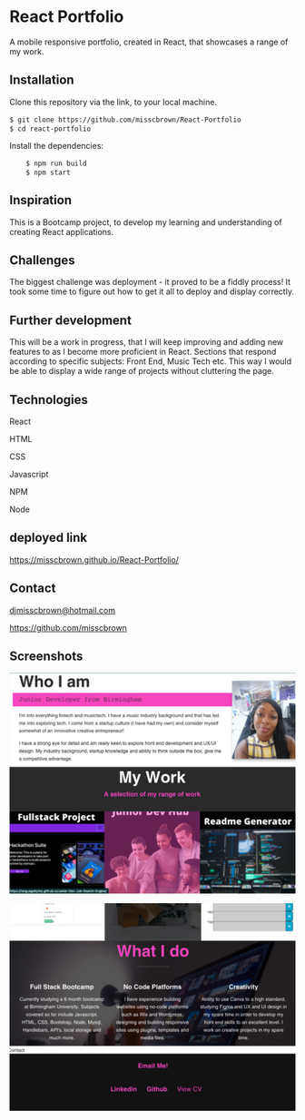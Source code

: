 # React Portfolio

A mobile responsive portfolio, created in React, that showcases a range of my work.

## Installation

Clone this repository via the link, to your local machine.

``` 
$ git clone https://github.com/misscbrown/React-Portfolio
$ cd react-portfolio 
``` 

Install the dependencies: 

``` $ npm i
    $ npm run build
    $ npm start

```

## Inspiration

This is a Bootcamp project, to develop my learning and understanding of creating React applications. 

## Challenges

The biggest challenge was deployment - it proved to be a fiddly process! It took some time to figure out how to get it all to deploy and display correctly. 

## Further development

This will be a work in progress, that I will keep improving and adding new features to as I become more proficient in React. Sections that respond according to specific subjects: Front End, Music Tech etc. This way I would be able to display a wide range of projects without cluttering the page.

## Technologies

React

HTML

CSS

Javascript

NPM

Node

## deployed link

https://misscbrown.github.io/React-Portfolio/

## Contact

djmisscbrown@hotmail.com

https://github.com/misscbrown

## Screenshots

![screenshot](/Images/screenshot1.png)

![screenshot](/Images/screenshot2.png)




